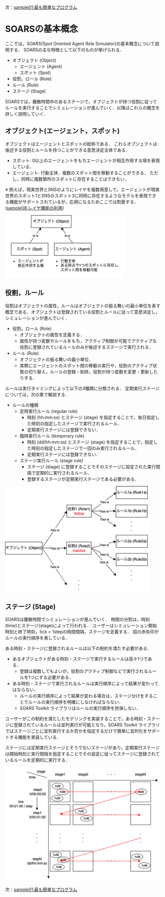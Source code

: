 次：[sample01:最も簡単なプログラム](src/main/java/jp/soars/tutorials/sample01/)

# SOARSの基本概念 <!-- omit in toc -->

ここでは，SOARS(Spot Oriented Agent Role Simulator)の基本概念について説明する．
SOARSの主な特徴として以下のものが挙げられる．

- オブジェクト (Object)
  - エージェント (Agent)
  - スポット (Spot)
- 役割，ロール (Role)
- ルール (Rule)
- ステージ (Stage)

SOARSでは，離散時間中のあるステージで，オブジェクトが持つ役割に従ってルールを実行することでシミュレーションが進んでいく．以降はこれらの概念を詳しく説明していく．

## オブジェクト(エージェント，スポット)

オブジェクトはエージェントとスポットの総称である．
これらオブジェクトは後述する役割とルールを持つことができる意思決定主体である．

- スポット: 0以上のエージェントをもちエージェントが相互作用する場を表現している．
- エージェント: 行動主体．複数のスポット間を移動することができる．
ただし，同時に複数箇所のスポットに存在することはできない．

※ 例えば，現実世界とSNSのようにレイヤを複数用意して，エージェントが現実世界のスポット1とSNSのスポット3に同時に存在するようなモデルを表現できる機能がサポートされているが，応用になるためここでは割愛する．([sample08:レイヤ機能の利用](src/main/java/jp/soars/tutorials/sample08/))

![オブジェクトの関係図](figure/object_explanation.png)

## 役割，ルール

役割はオブジェクトの属性，ルールはオブジェクトの振る舞いの最小単位を表す概念である．オブジェクトは登録されている役割とルールに従って意思決定し，シミュレーションが進んでいく．

- 役割，ロール (Role)
  - オブジェクトの属性を定義する．
  - 属性が持つ変数やルールをもち，アクティブ制御が可能でアクティブな役割に登録されているルールのみが後述するステージで実行される．
- ルール (Rule)
  - オブジェクトの振る舞いの最小単位．
  - 実際にエージェントのスポット間の移動の実行や，役割のアクティブ状態の切り替え，ルールの登録・削除，役割が持つ変数を変更・更新したりする．

ルールは実行タイミングによって以下の3種類に分類される．
定期実行ステージについては，次の章で解説する．

- ルールの種類
  - 定時実行ルール (regular rule)
    - 時刻 (hh:mm:ss) とステージ (stage) を指定することで，毎日指定した時刻の指定したステージで実行されるルール．
    - 定期実行ステージには登録できない．
  - 臨時実行ルール (temporary rule)
    - 時刻 (dd/hh:mm:ss) とステージ (stage) を指定することで，指定した時刻の指定したステージで一回のみ実行されるルール．
    - 定期実行ステージには登録できない．
  - ステージ実行ルール (stage rule)
    - ステージ (stage) に登録することでそのステージに設定された実行間隔で定期的に実行されるルール．
    - 登録するステージが定期実行ステージである必要がある．

![役割とルールの概念図](figure/role.png)

## ステージ (Stage)

SOARSは離散時間でシミュレーションが進んでいく．
時間の分割は，時刻(time)とステージ(stage)によって行われる．
ユーザーはシミュレーション開始時刻と終了時刻，tick = 1stepの時間間隔，ステージを定義する．
図の赤矢印がルールの実行順序を表している．

ある時刻・ステージに登録されるルールは以下の制約を満たす必要がある．

- あるオブジェクトがある時刻・ステージで実行するルールは高々1つである．
  - 登録は複数してもよいが，役割のアクティブ制御などで実行されるルールを1つにする必要がある．
- ある時刻・ステージで実行されるルールは実行順序によって結果が変わってはならない．
  - ルールの実行順序によって結果が変わる場合は，ステージ分けをすることでルールの実行順序を明確にしなければならない．
  - SOARS Toolkit ライブラリはルールの実行順序を担保しない．

ユーザーがこの制約を満たしたモデリングを実装することで，ある時刻・ステージに登録されているルールは並列実行が可能となり，SOARS Toolkit ライブラリではステージごとに並列実行するか否かを指定するだけで簡単に並列化をサポートする機能を実装している．

ステージには定期実行ステージとそうでないステージがあり，定期実行ステージは開始時刻と実行間隔を指定することでその設定に従ってステージに登録されているルールを定期的に実行する．

![ステージの概念図](figure/stage.png)

次：[sample01:最も簡単なプログラム](src/main/java/jp/soars/tutorials/sample01/)
